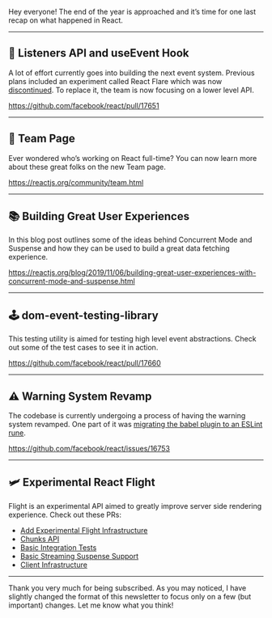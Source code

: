 Hey everyone! The end of the year is approached and it’s time for one last recap on what happened in React.

---

## 🎤 Listeners API and useEvent Hook

A lot of effort currently goes into building the next event system. Previous plans included an experiment called React Flare which was now [discontinued](https://github.com/facebook/react/issues/15257#issuecomment-565408356). To replace it, the team is now focusing on a lower level API.

https://github.com/facebook/react/pull/17651

---

## 👥 Team Page

Ever wondered who’s working on React full-time? You can now learn more about these great folks on the new Team page.

https://reactjs.org/community/team.html

---

## 📚 Building Great User Experiences

In this blog post outlines some of the ideas behind Concurrent Mode and Suspense and how they can be used to build a great data fetching experience.

https://reactjs.org/blog/2019/11/06/building-great-user-experiences-with-concurrent-mode-and-suspense.html

---

## 🕹 dom-event-testing-library

This testing utility is aimed for testing high level event abstractions. Check out some of the test cases to see it in action.

https://github.com/facebook/react/pull/17660

---

## ⚠️ Warning System Revamp

The codebase is currently undergoing a process of having the warning system revamped. One part of it was [migrating the babel plugin to an ESLint rune](https://github.com/facebook/react/pull/17568).

https://github.com/facebook/react/issues/16753

---

## 🛩 Experimental React Flight

Flight is an experimental API aimed to greatly improve server side rendering experience. Check out these PRs:

- [Add Experimental Flight Infrastructure](https://github.com/facebook/react/pull/16398)
- [Chunks API](https://github.com/facebook/react/pull/17398)
- [Basic Integration Tests](https://github.com/facebook/react/pull/17307)
- [Basic Streaming Suspense Support](https://github.com/facebook/react/pull/17285)
- [Client Infrastructure](https://github.com/facebook/react/pull/17234)

---

Thank you very much for being subscribed. As you may noticed, I have slightly changed the format of this newsletter to focus only on a few (but important) changes. Let me know what you think!
